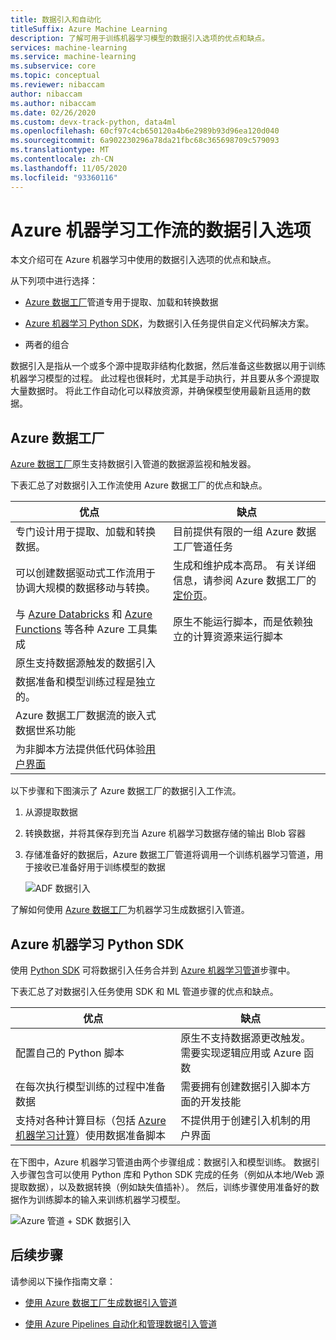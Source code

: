 ```yaml
---
title: 数据引入和自动化
titleSuffix: Azure Machine Learning
description: 了解可用于训练机器学习模型的数据引入选项的优点和缺点。
services: machine-learning
ms.service: machine-learning
ms.subservice: core
ms.topic: conceptual
ms.reviewer: nibaccam
author: nibaccam
ms.author: nibaccam
ms.date: 02/26/2020
ms.custom: devx-track-python, data4ml
ms.openlocfilehash: 60cf97c4cb650120a4b6e2989b93d96ea120d040
ms.sourcegitcommit: 6a902230296a78da21fbc68c365698709c579093
ms.translationtype: MT
ms.contentlocale: zh-CN
ms.lasthandoff: 11/05/2020
ms.locfileid: "93360116"
---
```

# <a name="data-ingestion-options-for-azure-machine-learning-workflows"></a>Azure 机器学习工作流的数据引入选项

本文介绍可在 Azure 机器学习中使用的数据引入选项的优点和缺点。 

从下列项中进行选择：
+ [Azure 数据工厂](#azure-data-factory)管道专用于提取、加载和转换数据

+ [Azure 机器学习 Python SDK](#azure-machine-learning-python-sdk)，为数据引入任务提供自定义代码解决方案。

+ 两者的组合

数据引入是指从一个或多个源中提取非结构化数据，然后准备这些数据以用于训练机器学习模型的过程。 此过程也很耗时，尤其是手动执行，并且要从多个源提取大量数据时。 将此工作自动化可以释放资源，并确保模型使用最新且适用的数据。

## <a name="azure-data-factory"></a>Azure 数据工厂

[Azure 数据工厂](../data-factory/introduction.md)原生支持数据引入管道的数据源监视和触发器。  

下表汇总了对数据引入工作流使用 Azure 数据工厂的优点和缺点。

|优点|缺点
---|---
专门设计用于提取、加载和转换数据。|目前提供有限的一组 Azure 数据工厂管道任务 
可以创建数据驱动式工作流用于协调大规模的数据移动与转换。|生成和维护成本高昂。 有关详细信息，请参阅 Azure 数据工厂的[定价页](https://azure.microsoft.com/pricing/details/data-factory/data-pipeline/)。
与 [Azure Databricks](../data-factory/transform-data-using-databricks-notebook.md) 和 [Azure Functions](../data-factory/control-flow-azure-function-activity.md) 等各种 Azure 工具集成 | 原生不能运行脚本，而是依赖独立的计算资源来运行脚本 
原生支持数据源触发的数据引入| 
数据准备和模型训练过程是独立的。|
Azure 数据工厂数据流的嵌入式数据世系功能|
为非脚本方法提供低代码体验[用户界面](../data-factory/quickstart-create-data-factory-portal.md) |

以下步骤和下图演示了 Azure 数据工厂的数据引入工作流。

1. 从源提取数据
1. 转换数据，并将其保存到充当 Azure 机器学习数据存储的输出 Blob 容器
1. 存储准备好的数据后，Azure 数据工厂管道将调用一个训练机器学习管道，用于接收已准备好用于训练模型的数据


    ![ADF 数据引入](media/concept-data-ingestion/data-ingest-option-one.svg)
    
了解如何使用 [Azure 数据工厂](how-to-data-ingest-adf.md)为机器学习生成数据引入管道。

## <a name="azure-machine-learning-python-sdk"></a>Azure 机器学习 Python SDK 

使用 [Python SDK](/python/api/overview/azure/ml) 可将数据引入任务合并到 [Azure 机器学习管道](how-to-create-your-first-pipeline.md)步骤中。

下表汇总了对数据引入任务使用 SDK 和 ML 管道步骤的优点和缺点。

优点| 缺点
---|---
配置自己的 Python 脚本 | 原生不支持数据源更改触发。 需要实现逻辑应用或 Azure 函数
在每次执行模型训练的过程中准备数据|需要拥有创建数据引入脚本方面的开发技能
支持对各种计算目标（包括 [Azure 机器学习计算](concept-compute-target.md#azure-machine-learning-compute-managed)）使用数据准备脚本 |不提供用于创建引入机制的用户界面

在下图中，Azure 机器学习管道由两个步骤组成：数据引入和模型训练。 数据引入步骤包含可以使用 Python 库和 Python SDK 完成的任务（例如从本地/Web 源提取数据），以及数据转换（例如缺失值插补）。 然后，训练步骤使用准备好的数据作为训练脚本的输入来训练机器学习模型。 

![Azure 管道 + SDK 数据引入](media/concept-data-ingestion/data-ingest-option-two.png)

## <a name="next-steps"></a>后续步骤

请参阅以下操作指南文章：
* [使用 Azure 数据工厂生成数据引入管道](how-to-data-ingest-adf.md)

* [使用 Azure Pipelines 自动化和管理数据引入管道](how-to-cicd-data-ingestion.md)